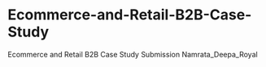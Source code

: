 # Ecommerce-and-Retail-B2B-Case-Study
Ecommerce and Retail B2B Case Study Submission Namrata_Deepa_Royal
